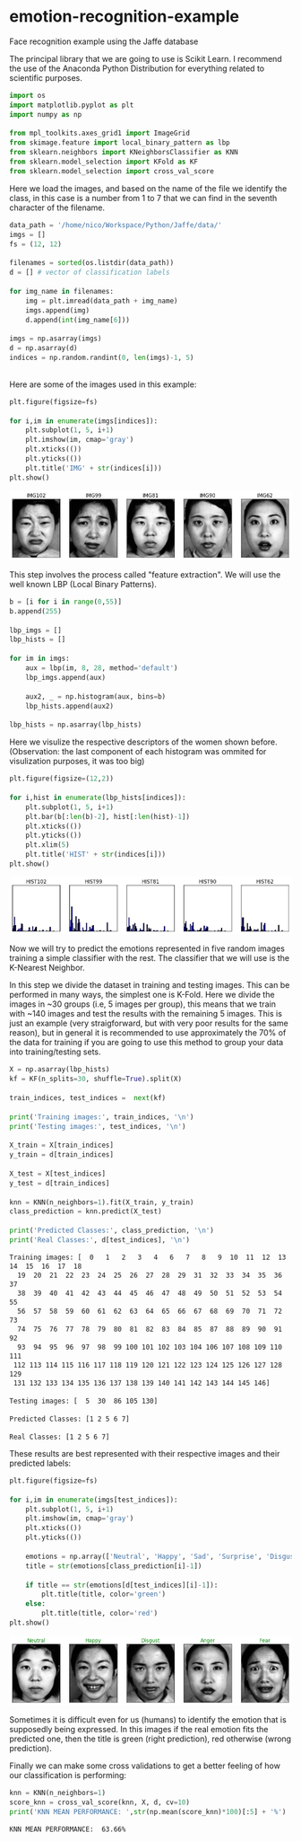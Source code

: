 # emotion-recognition-example
Face recognition example using the Jaffe database

The principal library that we are going to use is Scikit Learn. I recommend the use of the Anaconda Python Distribution for everything related to scientific purposes.

```python
import os
import matplotlib.pyplot as plt
import numpy as np

from mpl_toolkits.axes_grid1 import ImageGrid
from skimage.feature import local_binary_pattern as lbp
from sklearn.neighbors import KNeighborsClassifier as KNN
from sklearn.model_selection import KFold as KF
from sklearn.model_selection import cross_val_score
```

Here we load the images, and based on the name of the file we identify the class, in this case is a number from 1 to 7 that we can find in the seventh character of the filename.


```python
data_path = '/home/nico/Workspace/Python/Jaffe/data/'
imgs = []
fs = (12, 12)

filenames = sorted(os.listdir(data_path))
d = [] # vector of classification labels

for img_name in filenames:
    img = plt.imread(data_path + img_name)
    imgs.append(img)
    d.append(int(img_name[6]))

imgs = np.asarray(imgs)
d = np.asarray(d)
indices = np.random.randint(0, len(imgs)-1, 5)
            
```

Here are some of the images used in this example:


```python
plt.figure(figsize=fs)

for i,im in enumerate(imgs[indices]):
    plt.subplot(1, 5, i+1)
    plt.imshow(im, cmap='gray')
    plt.xticks(())
    plt.yticks(())
    plt.title('IMG' + str(indices[i]))
plt.show()
```


![png](output_4_0.png)


This step involves the process called "feature extraction". We will use the well known LBP (Local Binary Patterns).


```python
b = [i for i in range(0,55)]
b.append(255)

lbp_imgs = []
lbp_hists = []

for im in imgs:
    aux = lbp(im, 8, 28, method='default')
    lbp_imgs.append(aux)
    
    aux2, _ = np.histogram(aux, bins=b)
    lbp_hists.append(aux2)

lbp_hists = np.asarray(lbp_hists)
```

Here we visulize the respective descriptors of the women shown before.
(Observation: the last component of each histogram was ommited for visulization purposes, it was too big)


```python
plt.figure(figsize=(12,2))

for i,hist in enumerate(lbp_hists[indices]):
    plt.subplot(1, 5, i+1)
    plt.bar(b[:len(b)-2], hist[:len(hist)-1])
    plt.xticks(())
    plt.yticks(())
    plt.xlim(5)
    plt.title('HIST' + str(indices[i]))
plt.show()
```


![png](output_8_0.png)


Now we will try to predict the emotions represented in five random images training a simple classifier with the rest. The classifier that we will use is the K-Nearest Neighbor.

In this step we divide the dataset in training and testing images. This can be performed in many ways, the simplest one is K-Fold. Here we divide the images in ~30 groups (i.e, 5 images per group), this means that we train with ~140 images and test the results with the remaining 5 images. This is just an example (very straigforward, but with very poor results for the same reason), but in general it is recommended to use approximately the 70% of the data for training if you are going to use this method to group your data into training/testing sets.


```python
X = np.asarray(lbp_hists)
kf = KF(n_splits=30, shuffle=True).split(X)

train_indices, test_indices =  next(kf)

print('Training images:', train_indices, '\n')
print('Testing images:', test_indices, '\n')

X_train = X[train_indices]
y_train = d[train_indices]

X_test = X[test_indices]
y_test = d[train_indices]

knn = KNN(n_neighbors=1).fit(X_train, y_train)
class_prediction = knn.predict(X_test)

print('Predicted Classes:', class_prediction, '\n')
print('Real Classes:', d[test_indices], '\n')
```

    Training images: [  0   1   2   3   4   6   7   8   9  10  11  12  13  14  15  16  17  18
      19  20  21  22  23  24  25  26  27  28  29  31  32  33  34  35  36  37
      38  39  40  41  42  43  44  45  46  47  48  49  50  51  52  53  54  55
      56  57  58  59  60  61  62  63  64  65  66  67  68  69  70  71  72  73
      74  75  76  77  78  79  80  81  82  83  84  85  87  88  89  90  91  92
      93  94  95  96  97  98  99 100 101 102 103 104 106 107 108 109 110 111
     112 113 114 115 116 117 118 119 120 121 122 123 124 125 126 127 128 129
     131 132 133 134 135 136 137 138 139 140 141 142 143 144 145 146] 
    
    Testing images: [  5  30  86 105 130] 
    
    Predicted Classes: [1 2 5 6 7] 
    
    Real Classes: [1 2 5 6 7] 
    


These results are best represented with their respective images and their predicted labels:


```python
plt.figure(figsize=fs)

for i,im in enumerate(imgs[test_indices]):
    plt.subplot(1, 5, i+1)
    plt.imshow(im, cmap='gray')
    plt.xticks(())
    plt.yticks(())
    
    emotions = np.array(['Neutral', 'Happy', 'Sad', 'Surprise', 'Disgust', 'Anger' , 'Fear'])
    title = str(emotions[class_prediction[i]-1])
    
    if title == str(emotions[d[test_indices][i]-1]):
        plt.title(title, color='green')
    else:
        plt.title(title, color='red')
plt.show()
```


![png](output_12_0.png)


Sometimes it is difficult even for us (humans) to identify the emotion that is supposedly being expressed. In this images if the real emotion fits the predicted one, then the title is green (right prediction), red otherwise (wrong prediction).

Finally we can make some cross validations to get a better feeling of how our classification is performing:


```python
knn = KNN(n_neighbors=1)
score_knn = cross_val_score(knn, X, d, cv=10)
print('KNN MEAN PERFORMANCE: ',str(np.mean(score_knn)*100)[:5] + '%')
```

    KNN MEAN PERFORMANCE:  63.66%
